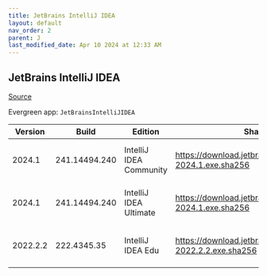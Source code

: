 ```yaml
---
title: JetBrains IntelliJ IDEA
layout: default
nav_order: 2
parent: J
last_modified_date: Apr 10 2024 at 12:33 AM
---
```


## JetBrains IntelliJ IDEA

[Source](https://www.jetbrains.com/)

Evergreen app: `JetBrainsIntelliJIDEA`

| Version  | Build         | Edition                 | Sha256                                                         | Date       | Size      | Type | URI                                                                                                                |
| -------- | ------------- | ----------------------- | -------------------------------------------------------------- | ---------- | --------- | ---- | ------------------------------------------------------------------------------------------------------------------ |
| 2024.1   | 241.14494.240 | IntelliJ IDEA Community | https://download.jetbrains.com/idea/ideaIC-2024.1.exe.sha256   | 4/4/2024   | 596665744 | exe  | [https://download.jetbrains.com/idea/ideaIC-2024.1.exe](https://download.jetbrains.com/idea/ideaIC-2024.1.exe)     |
| 2024.1   | 241.14494.240 | IntelliJ IDEA Ultimate  | https://download.jetbrains.com/idea/ideaIU-2024.1.exe.sha256   | 4/4/2024   | 997351008 | exe  | [https://download.jetbrains.com/idea/ideaIU-2024.1.exe](https://download.jetbrains.com/idea/ideaIU-2024.1.exe)     |
| 2022.2.2 | 222.4345.35   | IntelliJ IDEA Edu       | https://download.jetbrains.com/idea/ideaIE-2022.2.2.exe.sha256 | 10/27/2022 | 693805272 | exe  | [https://download.jetbrains.com/idea/ideaIE-2022.2.2.exe](https://download.jetbrains.com/idea/ideaIE-2022.2.2.exe) |
